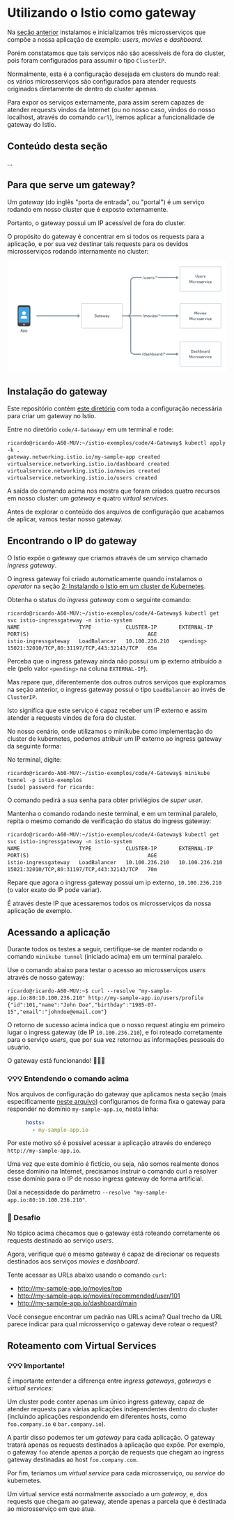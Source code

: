 # Utilizando o Istio como gateway

Na [seção anterior](3-Servicos.md) instalamos e inicializamos três microsserviços que compõe a nossa aplicação de exemplo: *users*, *movies* e *dashboard*.

Porém constatamos que tais serviços não são acessíveis de fora do cluster, pois foram configurados para assumir o tipo `ClusterIP`.

Normalmente, esta é a configuração desejada em clusters do mundo real: os vários microsserviços 
são configurados para atender requests originados diretamente de dentro do cluster apenas.

Para expor os serviços externamente, para assim serem capazes de atender requests vindos da Internet (ou no nosso caso, vindos do nosso
localhost, através do comando `curl`), iremos aplicar a funcionalidade de gateway do Istio.

## Conteúdo desta seção

...

## <a name="para_que_serve"></a> Para que serve um gateway?

Um *gateway* (do inglês "porta de entrada", ou "portal") é um serviço rodando em nosso cluster que é exposto externamente. 

Portanto, o gateway possui um IP acessível de fora do cluster.

O propósito do gateway é concentrar em si todos os requests para a aplicação, e por sua vez destinar tais requests para
os devidos microsserviços rodando internamente no cluster:

![Diagrama de gateway](img/4-Gateway.png)

## <a name="instalacao"></a> Instalação do gateway

Este repositório contém [este diretório](https://github.com/ribaptista/istio-exemplos/tree/main/code/4-Gateway) com toda a configuração
necessária para criar um gateway no Istio.

Entre no diretório `code/4-Gateway/` em um terminal e rode:

```console
ricardo@ricardo-A60-MUV:~/istio-exemplos/code/4-Gateway$ kubectl apply -k .
gateway.networking.istio.io/my-sample-app created
virtualservice.networking.istio.io/dashboard created
virtualservice.networking.istio.io/movies created
virtualservice.networking.istio.io/users created
```

A saída do comando acima nos mostra que foram criados quatro recursos em nosso cluster: um *gateway* e quatro *virtual services*.

Antes de explorar o conteúdo dos arquivos de configuração que acabamos de aplicar, vamos testar nosso gateway.

## <a name="encontrando_ip"></a> Encontrando o IP do gateway

O Istio expõe o gateway que criamos através de um serviço chamado *ingress gateway*. 

O ingress gateway foi criado automaticamente quando instalamos o *operator* na seção [2: Instalando o Istio em um cluster de Kubernetes](2-Instalacao.md). 

Obtenha o status do *ingress gateway* com o seguinte comando:

```console
ricardo@ricardo-A60-MUV:~/istio-exemplos/code/4-Gateway$ kubectl get svc istio-ingressgateway -n istio-system
NAME                   TYPE           CLUSTER-IP       EXTERNAL-IP   PORT(S)                                      AGE
istio-ingressgateway   LoadBalancer   10.100.236.210   <pending>     15021:32010/TCP,80:31197/TCP,443:32143/TCP   65m
```

Perceba que o ingress gateway ainda não possui um ip externo atribuído a ele (pelo valor `<pending>` na coluna `EXTERNAL-IP`).

Mas repare que, diferentemente dos outros outros serviços que exploramos na seção anterior, o ingress gateway possui o tipo `LoadBalancer` ao invés de `ClusterIP`.

Isto significa que este serviço é capaz receber um IP externo e assim atender a requests vindos de fora do cluster.

No nosso cenário, onde utilizamos o minikube como implementação do cluster de kubernetes, podemos atribuir um IP externo ao ingress gateway da seguinte forma:

No terminal, digite:
```
ricardo@ricardo-A60-MUV:~/istio-exemplos/code/4-Gateway$ minikube tunnel -p istio-exemplos
[sudo] password for ricardo: 
```

O comando pedirá a sua senha para obter privilégios de *super user*.

Mantenha o comando rodando neste terminal, e em um terminal paralelo, repita o mesmo comando de verificação do status do ingress gateway:

```console
ricardo@ricardo-A60-MUV:~/istio-exemplos/code/4-Gateway$ kubectl get svc istio-ingressgateway -n istio-system
NAME                   TYPE           CLUSTER-IP       EXTERNAL-IP      PORT(S)                                      AGE
istio-ingressgateway   LoadBalancer   10.100.236.210   10.100.236.210   15021:32010/TCP,80:31197/TCP,443:32143/TCP   70m
```

Repare que agora o ingress gateway possui um ip externo, `10.100.236.210` (o valor exato do IP pode variar). 

É através deste IP que acessaremos todos os microsserviços da nossa aplicação de exemplo.

## <a name="acessando"></a> Acessando a aplicação

Durante todos os testes a seguir, certifique-se de manter rodando o comando `minikube tunnel` (iniciado acima) em um terminal paralelo.

Use o comando abaixo para testar o acesso ao microsserviços *users* através de nosso gateway:

```console
ricardo@ricardo-A60-MUV:~$ curl --resolve "my-sample-app.io:80:10.100.236.210" http://my-sample-app.io/users/profile
{"id":101,"name":"John Doe","birthday":"1985-07-15","email":"johndoe@email.com"}
```

O retorno de sucesso acima indica que o nosso request atingiu em primeiro lugar o ingress gateway (de IP `10.100.236.210`),
e foi roteado corretamente para o serviço *users*, que por sua vez retornou as informações pessoais do usuário.

O gateway está funcionando! 🥳️🥳️🥳️

### 💡💡💡 Entendendo o comando acima

Nos arquivos de configuração do gateway que aplicamos nesta seção (mais especificamente [neste arquivo](code/4-Gateway/gateway.yaml)) 
configuramos de forma fixa o gateway para responder no domínio `my-sample-app.io`, nesta linha:

```yaml
      hosts:
        - my-sample-app.io
```

Por este motivo só é possível acessar a aplicação através do endereço `http://my-sample-app.io`.

Uma vez que este domínio é fictício, ou seja, não somos realmente donos desse domínio na Internet, precisamos instruir 
o comando curl a resolver esse domínio para o IP de nosso ingress gateway de forma artificial.

Daí a necessidade do parâmetro `--resolve "my-sample-app.io:80:10.100.236.210"`.

### 🦾 Desafio

No tópico acima checamos que o gateway está roteando corretamente os requests destinado ao serviço *users*.

Agora, verifique que o mesmo gateway é capaz de direcionar os requests destinados aos serviços *movies* e *dashboard*.

Tente acessar as URLs abaixo usando o comando `curl`:

* http://my-sample-app.io/movies/top
* http://my-sample-app.io/movies/recommended/user/101
* http://my-sample-app.io/dashboard/main

Você consegue encontrar um padrão nas URLs acima? Qual trecho da URL parece indicar para qual microsserviço o gateway deve rotear o request?

## <a name="roteamento"></a> Roteamento com Virtual Services

### 💡💡💡 Importante!

É importante entender a diferença entre *ingress gateways*, *gateways* e *virtual services*: 

Um cluster pode conter apenas um único ingress gateway, capaz de atender requests para várias aplicações independentes dentro do cluster
(incluindo aplicações respondendo em diferentes hosts, como `foo.company.io` e `bar.company.io`).

A partir disso podemos ter um *gateway* para cada aplicação. O gateway tratará apenas os requests destinados à aplicação que expõe.
Por exemplo, o gateway `foo` atende apenas a porção de requests que chegam ao ingress gateway destinadas ao host `foo.company.com`.

Por fim, teríamos um *virtual service* para cada microsserviço, ou *service* do kubernetes. 

Um virtual service está normalmente associado a um *gateway*, e, dos requests que chegam ao gateway, atende apenas a parcela que
é destinada ao microsserviço em que atua.



